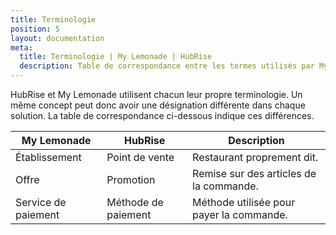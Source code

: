 ```yaml
---
title: Terminologie
position: 5
layout: documentation
meta:
  title: Terminologie | My Lemonade | HubRise
  description: Table de correspondance entre les termes utilisés par My Lemonade et HubRise pour le même concept. Connectez vos apps et synchronisez vos données.
---
```


HubRise et My Lemonade utilisent chacun leur propre terminologie. Un même concept peut donc avoir une désignation différente dans chaque solution. La table de correspondance ci-dessous indique ces différences.

| My Lemonade         | HubRise             | Description                              |
| ------------------- | ------------------- | ---------------------------------------- |
| Établissement       | Point de vente      | Restaurant proprement dit.               |
| Offre               | Promotion           | Remise sur des articles de la commande.  |
| Service de paiement | Méthode de paiement | Méthode utilisée pour payer la commande. |
